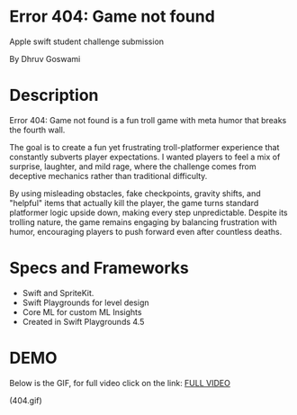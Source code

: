 # Error 404: Game not found
Apple swift student challenge submission

By Dhruv Goswami

# Description
Error 404: Game not found is a fun troll game with meta humor that breaks the fourth wall.

The goal is to create a fun yet frustrating troll-platformer experience that constantly subverts player expectations. I wanted players to feel a mix of surprise, laughter, and mild rage, where the challenge comes from deceptive mechanics rather than traditional difficulty.

By using misleading obstacles, fake checkpoints, gravity shifts, and "helpful" items that actually kill the player, the game turns standard platformer logic upside down, making every step unpredictable. Despite its trolling nature, the game remains engaging by balancing frustration with humor, encouraging players to push forward even after countless deaths.

# Specs and Frameworks

- Swift and SpriteKit.
- Swift Playgrounds for level design
- Core ML for custom ML Insights
- Created in Swift Playgrounds 4.5

# DEMO
Below is the GIF, for full video click on the link: [FULL VIDEO]()

(404.gif)
